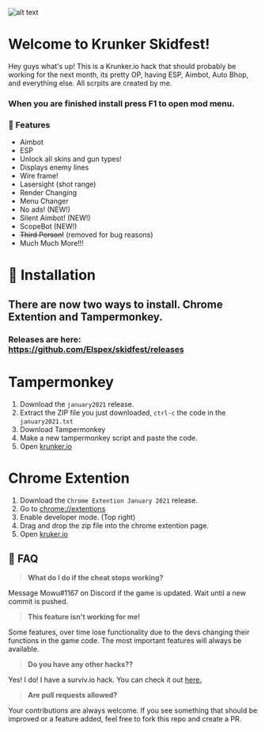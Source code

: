 ![alt text](https://encrypted-tbn0.gstatic.com/images?q=tbn%3AANd9GcQhASOBffzSGTNDLg_K8-vZ55J8pJSeTfTmaw&usqp=CAU)

# Welcome to Krunker Skidfest!

Hey guys what's up! This is a Krunker.io hack that should probably be working for the next month, its pretty OP, having ESP, Aimbot, Auto Bhop, and everything else. All scrpits are created by me.

### When you are finished install press F1 to open mod menu.

### 💪 Features

* Aimbot
* ESP
* Unlock all skins and gun types!
* Displays enemy lines
* Wire frame!
* Lasersight (shot range)
* Render Changing
* Menu Changer
* No ads! (NEW!)
* Silent Aimbot! (NEW!)
* ScopeBot (NEW!)
* ~~Third Person!~~ (removed for bug reasons)
* Much Much More!!!

# 🔨 Installation

## There are now two ways to install. Chrome Extention and Tampermonkey.
### Releases are here: https://github.com/Elspex/skidfest/releases
# Tampermonkey
1. Download the `january2021` release.
2. Extract the ZIP file you just downloaded, `ctrl-c` the code in the `january2021.txt`
3. Download Tampermonkey
4. Make a new tampermonkey script and paste the code.
5. Open [krunker.io](https://krunker.io)

# Chrome Extention
1. Download the `Chrome Extention January 2021` release. 
2. Go to [chrome://extentions](chrome://extentions)
3. Enable developer mode. (Top right)
4. Drag and drop the zip file into the chrome extention page.
5. Open [kruker.io](https://krunker.io)

## 🤔 FAQ

> **What do I do if the cheat stops working?**

Message Mowu#1167 on Discord if the game is updated. Wait until a new commit is pushed.

> **This feature isn't working for me!**

Some features, over time lose functionality due to the devs changing their functions in the game code. The most important features will always be available. 

> **Do you have any other hacks??**

Yes! I do! I have a surviv.io hack. You can check it out [here.](https://github.com/Elspex/surviviopremium)

> **Are pull requests allowed?**

Your contributions are always welcome. If you see something that should be improved or a feature added, feel free to fork this repo and create a PR. 
